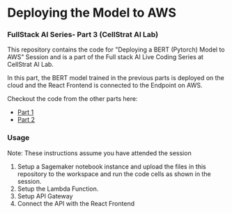 # Deploying the Model to AWS

### FullStack AI Series- Part 3 (CellStrat AI Lab)

This repository contains the code for "Deploying a BERT (Pytorch) Model to AWS" Session and is a part of the Full stack AI Live Coding Series at CellStrat AI Lab.

In this part, the BERT model trained in the previous parts is deployed on the cloud and the React Frontend is connected to the Endpoint on AWS.

Checkout the code from the other parts here:

- [Part 1](https://github.com/theneuralbeing/bert-finetuning-webinar)
- [Part 2](https://github.com/theneuralbeing/bert-web-app)

### Usage

Note: These instructions assume you have attended the session

1. Setup a Sagemaker notebook instance and upload the files in this repository to the workspace and run the code cells as shown in the session.
2. Setup the Lambda Function.
3. Setup API Gateway
4. Connect the API with the React Frontend
